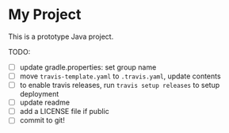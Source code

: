 My Project
==========

This is a prototype Java project.

TODO:

- [ ] update gradle.properties: set group name
- [ ] move `travis-template.yaml` to `.travis.yaml`, update contents
- [ ] to enable travis releases, run `travis setup releases` to setup deployment
- [ ] update readme
- [ ] add a LICENSE file if public
- [ ] commit to git!
